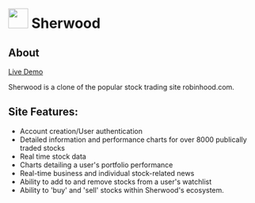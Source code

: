 # <img src="https://raw.githubusercontent.com/Nick-Howlett/Sherwood/master/app/assets/images/sherwood_logo_green.png" width="40" height="40" /> Sherwood

## About
[Live Demo](https://sherwoodapp.herokuapp.com/#/)

Sherwood is a clone of the popular stock trading site robinhood.com. 

## Site Features:
  * Account creation/User authentication
  * Detailed information and performance charts for over 8000 publically traded stocks
  * Real time stock data
  * Charts detailing a user's portfolio performance
  * Real-time business and individual stock-related news
  * Ability to add to and remove stocks from a user's watchlist
  * Ability to 'buy' and 'sell' stocks within Sherwood's ecosystem.
  
